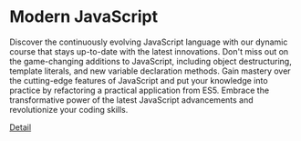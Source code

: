 # Modern JavaScript

Discover the continuously evolving JavaScript language with our dynamic course that stays up-to-date with the latest innovations. Don't miss out on the game-changing additions to JavaScript, including object destructuring, template literals, and new variable declaration methods. Gain mastery over the cutting-edge features of JavaScript and put your knowledge into practice by refactoring a practical application from ES5. Embrace the transformative power of the latest JavaScript advancements and revolutionize your coding skills. 

[Detail](https://eduitfree.com/courses/modern-javascript)